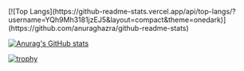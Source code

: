 <p align="left"> 
[![Top Langs](https://github-readme-stats.vercel.app/api/top-langs/?username=YQh9Mh3181jzEJ5&layout=compact&theme=onedark)](https://github.com/anuraghazra/github-readme-stats)

[![Anurag's GitHub stats](https://github-readme-stats.vercel.app/api?username=YQh9Mh3181jzEJ5&theme=onedark&show_icons=true)](https://github.com/anuraghazra/github-readme-stats)
</p>

[![trophy](https://github-profile-trophy.vercel.app/?username=YQh9Mh3181jzEJ5&theme=onedark&column=7)](https://github.com/ryo-ma/github-profile-trophy)

